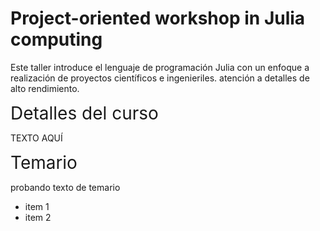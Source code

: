 # Project-oriented workshop in Julia computing

Este taller introduce el lenguaje de programación Julia con un enfoque a realización de proyectos científicos e ingenieriles. atención a detalles de alto rendimiento.

<span style="font-size:2em;"> Detalles del curso </span> 

TEXTO AQUÍ 

<span style="font-size:2em;"> Temario </span> 

probando texto de temario
- item 1
- item 2


<!-- No se pueden incluir más headers, pues el PDF compila 
     la sección del primer archivo siempre en una página preambular
     a las parts/chapters/sections e incluir un header aquí se 
     interpretará como un chapter -->

<!-- ## Detalles del curso
TEXTO AQUÍ  -->
